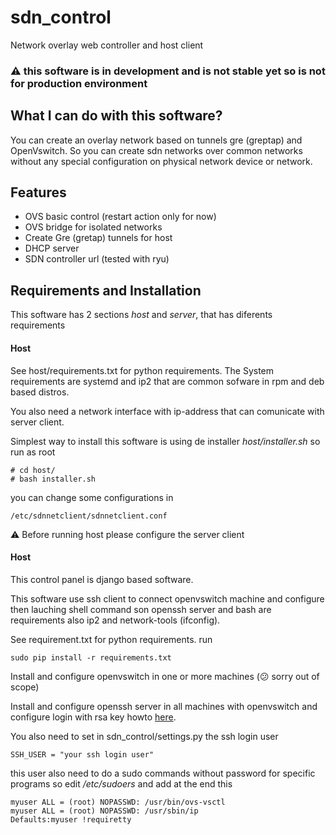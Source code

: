 # sdn_control
Network overlay web controller and host client

###  :warning: this software is in development and is not stable yet so is not for production environment

## What I can do with this software?

You can create an overlay network based on tunnels gre (greptap) and OpenVswitch.
So you can create sdn networks over common networks without any special 
configuration on physical network device or network.

## Features

* OVS basic control (restart action only for now)
* OVS bridge for isolated networks
* Create Gre (gretap) tunnels for host
* DHCP server
* SDN controller url (tested with ryu)


## Requirements and Installation

This software has 2 sections *host* and *server*, that has diferents requirements

#### Host

See host/requirements.txt for python requirements. The System requirements are
systemd and ip2 that are common sofware in rpm and deb based distros.

You also need a network interface with ip-address that can comunicate with server client.

Simplest way to install this software is using de installer *host/installer.sh*
so run as root

```
# cd host/
# bash installer.sh
```
you can change some configurations in 

`/etc/sdnnetclient/sdnnetclient.conf`

:warning: Before running host please configure the server client

#### Host

This control panel is django based software.

This software use ssh client to connect openvswitch machine and configure then 
lauching shell command son openssh server and bash are requirements also ip2 and
network-tools (ifconfig).

See requirement.txt for python requirements. run
 
`sudo pip install -r requirements.txt`

Install and configure openvswitch in one or more machines (:confused: sorry out of scope)

Install and configure openssh server in all machines with openvswitch and configure 
login with rsa key howto [here](http://www.linuxproblem.org/art_9.html). 

You also need to set in sdn_control/settings.py the ssh login user

`SSH_USER = "your ssh login user"`

this user also need to do a sudo commands without password for specific programs
so edit */etc/sudoers* and add at the end this

```
myuser ALL = (root) NOPASSWD: /usr/bin/ovs-vsctl
myuser ALL = (root) NOPASSWD: /usr/sbin/ip
Defaults:myuser !requiretty
```




